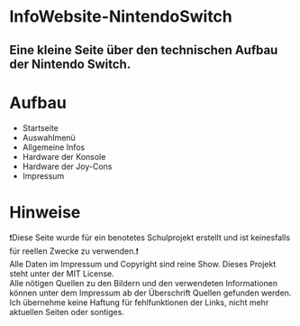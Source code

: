 # InfoWebsite-NintendoSwitch
 Eine kleine Seite über den technischen Aufbau der Nintendo Switch.<br/>
--
# Aufbau

- Startseite
- Auswahlmenü
- Allgemeine Infos
- Hardware der Konsole
- Hardware der Joy-Cons
- Impressum

# Hinweise 

❗Diese Seite wurde für ein benotetes Schulprojekt erstellt und ist keinesfalls für reellen Zwecke zu verwenden.❗<br/>
Alle Daten im Impressum und Copyright sind reine Show. Dieses Projekt steht unter der MIT License.<br/>
Alle nötigen Quellen zu den Bildern und den verwendeten Informationen können unter dem Impressum ab der Überschrift Quellen gefunden werden.
Ich übernehme keine Haftung für fehlfunktionen der Links, nicht mehr aktuellen Seiten oder sontiges. 


